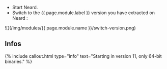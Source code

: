 * Start Neard.
* Switch to the {{ page.module.label }} version you have extracted on Neard :

![](/img/modules/{{ page.module.name }}/switch-version.png)

## Infos

{% include callout.html type="info" text="Starting in version 11, only 64-bit binaries." %}
